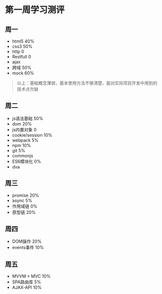 # 第一周学习测评

## 周一
- html5 40%
- css3 50%
- http 0
- Restfull 0
- ajax
- 跨域 50%
- mock 60%
> 以上：基础概念薄弱，基本使用方法不够清楚，面对实际项目开发中用到的技术点欠缺

## 周二
- js语法基础 50%
- dom 20%
- js内置对象 0
- cookie/session 10%
- webpack 5%
- npm 10%
- git 5%
- commonjs
- ES6模块化 0%
- dva
## 周三
- promise 20%
- async 5%
- 作用域链 0%
- 原型链 20%
## 周四
- DOM操作 20%
- events事件 10%
## 周五
- MVVM + MVC 10%
- SPA路由库 5%
- AJAX-API 10%